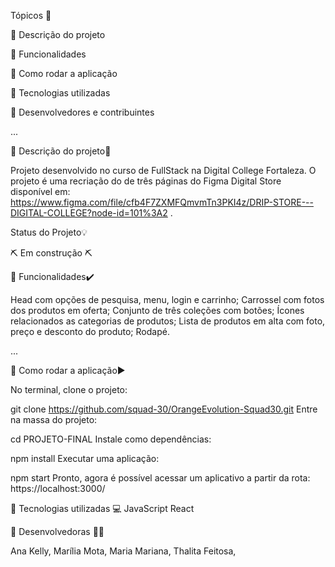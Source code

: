 Tópicos 🔵

🔹 Descrição do projeto

🔹 Funcionalidades

🔹 Como rodar a aplicação

🔹 Tecnologias utilizadas 

🔹 Desenvolvedores e contribuintes

...

🔵 Descrição do projeto📃

Projeto desenvolvido no curso de FullStack na Digital College Fortaleza. O projeto é uma recriação do de três páginas do Figma Digital Store disponível em: https://www.figma.com/file/cfb4F7ZXMFQmvmTn3PKI4z/DRIP-STORE---DIGITAL-COLLEGE?node-id=101%3A2 .

Status do Projeto💡

⛏️ Em construção ⛏️

🔵 Funcionalidades✔️

Head com opções de pesquisa, menu, login e carrinho;
Carrossel com fotos dos produtos em oferta;
Conjunto de três coleções com botões;
Ícones relacionados as categorias de produtos;
Lista de produtos em alta com foto, preço e desconto do produto;
Rodapé.

...

🔵 Como rodar a aplicação▶️

No terminal, clone o projeto:

git clone https://github.com/squad-30/OrangeEvolution-Squad30.git
Entre na massa do projeto:

cd PROJETO-FINAL
Instale como dependências:

npm install
Executar uma aplicação:

npm start
Pronto, agora é possível acessar um aplicativo a partir da rota: https://localhost:3000/


🔵 Tecnologias utilizadas 💻
JavaScript
React 


🔵 Desenvolvedoras 👩‍💻

Ana Kelly, 
Marília Mota,
Maria Mariana,
Thalita Feitosa,
